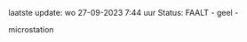 laatste update: 
wo 27-09-2023  7:44   uur 
Status: FAALT - geel - 
<div class="service Y">microstation</div>